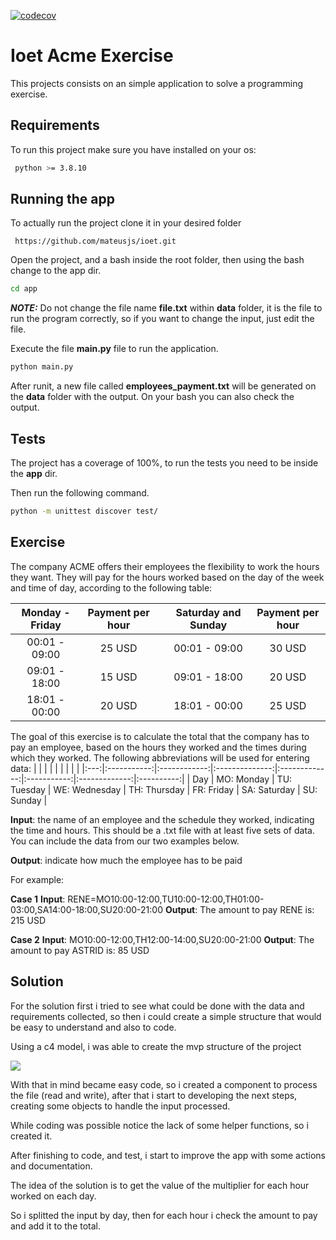 [![codecov](https://codecov.io/gh/mateusjs/ioet/branch/master/graph/badge.svg?token=87JL7SZIPI)](https://codecov.io/gh/mateusjs/ioet)




# Ioet Acme Exercise

This projects consists on an simple application to solve a programming exercise.



## Requirements

To run this project make sure you have installed on your os:

```bash
 python >= 3.8.10
```

## Running the app

To actually run the project clone it in your desired folder

```
 https://github.com/mateusjs/ioet.git
```
Open the project, and a bash inside the root folder, then using the bash change to the app dir.

```bash
cd app
```


 **_NOTE:_**  Do not change the file name **file.txt**  within **data** folder, it is the file to run the program correctly, so if you want to change the input, just edit the file.


Execute the file **main.py** file to run the application.
```bash
python main.py
```
After runit, a new file called **employees_payment.txt** will be generated on the **data** folder with the output. On your bash you can also check the output.

## Tests
The project has a coverage of 100%, to run the tests you need to be inside the **app** dir.

Then run the following command.

```bash
python -m unittest discover test/
```
## Exercise

The company ACME offers their employees the flexibility to work the hours they want. They will pay for the hours worked based on the day of the week and time of day, according to the following table:

| Monday - Friday 	| Payment per hour 	|   	| Saturday and Sunday 	| Payment per hour	|
|:---------------:	|:-------:	|:-:	|:-------------------:	|:-------:	|
|  00:01 - 09:00  	|  25 USD 	|   	|    00:01 - 09:00    	|  30 USD 	|
|  09:01 - 18:00  	|  15 USD 	|   	|    09:01 - 18:00    	|  20 USD 	|
|  18:01 - 00:00  	|  20 USD 	|   	|    18:01 - 00:00    	|  25 USD 	|


The goal of this exercise is to calculate the total that the company has to pay an employee, based on the hours they worked and the times during which they worked. The following abbreviations will be used for entering data:
|     |             |              |                |               |             |               |            |
|:---:|:-----------:|:------------:|:--------------:|:-------------:|:-----------:|:-------------:|:----------:|
| Day | MO: Monday  | TU: Tuesday  | WE: Wednesday  | TH: Thursday  | FR: Friday  | SA: Saturday  | SU: Sunday |

**Input**: the name of an employee and the schedule they worked, indicating the time and hours. This should be a .txt file with at least five sets of data. You can include the data from our two examples below.

**Output**: indicate how much the employee has to be paid

For example:

**Case 1**
**Input**: RENE=MO10:00-12:00,TU10:00-12:00,TH01:00-03:00,SA14:00-18:00,SU20:00-21:00
**Output**: The amount to pay RENE is: 215 USD

**Case 2**
**Input**: MO10:00-12:00,TH12:00-14:00,SU20:00-21:00
**Output**: The amount to pay ASTRID is: 85 USD

## Solution
For the solution first i tried to see what could be done with the data and requirements collected, so then i could create a simple structure that would be easy to understand and also to code.

Using a c4 model, i was able to create the mvp structure of the project

![](https://i.gyazo.com/6b377208136942c28426981542ed9659.png)

With that in mind became easy code, so i created a component to process the file (read and write), after that i start to developing the next steps, creating some objects to handle the input processed.

While coding was possible notice the lack of some helper functions, so i created it.

After finishing to code, and test, i start to improve the app with some actions and documentation.

The idea of the solution is to get the value of the multiplier for each hour worked on each day.

So i splitted the input by day, then for each hour i check the amount to pay and add it to the total.
